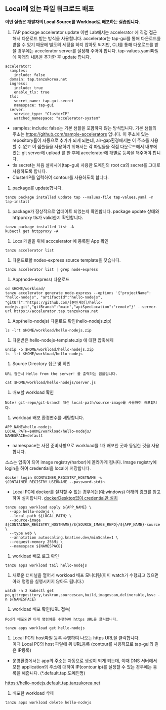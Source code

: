 ## Local에 있는 파일 워크로드 배포

**이번 실습은 개발자의 Local Source를 Workload로 배포하는 실습입니다.**     
      
1. TAP package accelerator update
이번 Lab에서는 accelerator 에 직접 접근해서 다운로드 받는 방식을 사용합니다.
accelerator는 tap-gui를 통해 다운로드를 받을 수 있기 때문에 별도의 세팅을 하지 않아도 되지만, CLI를 통해 다운로드를 받을 경우에는 accelerator server를 설정해 주어야 합니다.
tap-values.yaml파일에 아래의 내용을 추가한 후 update 합니다.

```
accelerator:
  samples:
    include: false
  domain: tap.tanzukorea.net
  ingress:
    include: true
    enable_tls: true
  tls:
    secret_name: tap-gui-secret
    namespace: tap-gui
  server:
    service_type: "ClusterIP"
    watched_namespace: "accelerator-system"
```
- samples: include: false는 기본 샘플을 포함하지 않는 방식입니다. 기본 샘플의 주소는 https://github.com/sample-accelerators 입니다. 이 주소에 있는 repository들이 자동으로 추가가 되게 되는데, air-gap환경에서는 이 주소를 사용할 수 없고 이 샘플들을 사용하기 위해서는 각 파일들을 직접 다운로드해서 내부에 있는 git server에 upload 를 한 후에 accelerator에 개별로 등록을 해주어야 합니다. 
- tls secret는 처음 설치시에(tap-gui) 사용한 도메인의 root ca의 secret를 그대로 사용하도록 합니다.
- ClusterIP를 입력하여 contour를 사용하도록 합니다.

1. package를 update합니다.
```
tanzu package installed update tap --values-file tap-values.yaml -n tap-install
```

1. package가 정상적으로 업데이트 되었는지 확인합니다.
package update 상태와 httpproxy tls가 valid한지 확인합니다.
```
tanzu package installed list -A
kubectl get httpproxy -A
```


1. Local개발을 위해 acccelerator 에 등록된 App 확인
```
tanzu accelerator list
```

1.  다운드로할 nodex-express source template을 찾습니다.     
```
tanzu accelerator list | grep node-express
```

1.  App(node-express) 다운로드
```
cd $HOME/workload/
tanzu accelerator generate node-express --options '{"projectName": "hello-nodejs", "artifactId":"hello-nodejs", "gitUrl":"https://github.com/[본인계정]/hello-nodejs.git","gitBranch":"main","apiSpecLocation":"remote"}' --server-url https://accelerator.tap.tanzukorea.net
```

1.  App(hello-nodejs) 다운로드 확인(hello-nodejs.zip)
```
ls -lrt $HOME/workload/hello-nodejs.zip
```

1.  다운받은 hello-nodejs-template.zip 에 대한 압축해제
```
unzip -o $HOME/workload/hello-nodejs.zip
ls -lrt $HOME/workload/hello-nodejs
``` 

1.  Source Directory 접근 및 확인   
```            
URL 접근시 Hello from the server! 를 출력하는 샘플입니다.  
```    
```
cat $HOME/workload/hello-nodejs/server.js
``` 

1.  배포할 workload 확인
```
Note) git-repo/git-branch 대신 local-path/source-image를 사용하여 배포합니다.
```  

1.  workload 배포
환경변수를 세팅합니다.
```
APP_NAME=hello-nodejs
LOCAL_PATH=$HOME/workload/hello-nodejs/
NAMESPACE=default
```
- namespace는 사전 준비사항으로 workload를 1개 배포한 곳과 동일한 것을 사용합니다.

소스는 압축이 되어 image registry(harbor)에 올라가게 됩니다. Image registry에 login을 하여 credential을 local에 저장합니다.

```
docker login $CONTAINER_REGISTRY_HOSTNAME -u $CONTAINER_REGISTRY_USERNAME --password-stdin
```
- Local PC에 docker를 설치할 수 없는 경우에는(예:windows) 아래의 링크를 참고하여 설치합니다.
[dockerDesktop없이 credential만 설치](tap/create_docker_credential.md)

```
tanzu apps workload apply ${APP_NAME} \
  --app hello-nodejs \
  --local-path ${LOCAL_PATH} \
  --source-image ${CONTAINER_REGISTRY_HOSTNAME}/${SOURCE_IMAGE_REPO}/${APP_NAME}-source \
  --type web \
  --annotation autoscaling.knative.dev/minScale=1 \
  --request-memory 256Mi \
  --namespace ${NAMESPACE}
  ```

1.  workload 배포 로그 확인             
```
tanzu apps workload tail hello-nodejs
```

1. 새로운 터미널을 열어서 workload 배포 모니터링(이미 watch가 수행되고 있으면 아래 명령을 실행시키지 않아도 됩니다.)
```
watch -n 2 kubectl get po,gitrepository,taskrun,sourcescan,build,imagescan,deliverable,ksvc -n ${NAMESPACE}
```

1.  workload 배포 확인(URL 접속)
```  
Pod가 배포되면 아래 명령어를 수행하여 https URL을 클릭합니다.    
```   
```
tanzu apps workload get hello-nodejs
```      

1. Local PC의 host파일 등록
수행하여 나오는 https URL을 클릭합니다.    
이때 Local PC의 host 파일에 위 URL등록 (contour를 사용하므로 tap-gui와 같은 IP등록)

* 운영환경에서는 app의 주소는 자동으로 생성이 되게 되는데, 이때 DNS 서버에서 모든 application의 주소에 대하여 IP(contour ip)를 설정할 수 있는 경우에는 등록을 해줍니다. (*.default.tap.도메인명)

https://hello-nodejs.default.tap.tanzukorea.net


1.  배포한 workload 삭제   
```
tanzu apps workload delete hello-nodejs
``` 
